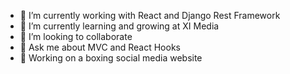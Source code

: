 <!---[![Matthew Jury's top languages](https://github-readme-stats.vercel.app/api/top-langs/?username=bluelovin&hide_border=true&layout=compact&show_icons=true&theme=gruvbox)](https://github.com/bluelovin) --->

- 🔭 I’m currently working with React and Django Rest Framework
- 🌱 I’m currently learning and growing at XI Media
- 👯 I’m looking to collaborate
- 💬 Ask me about MVC and React Hooks
- 🥊 Working on a boxing social media website
